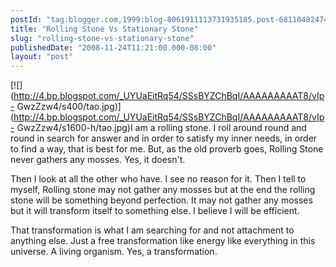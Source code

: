 ```yaml
---
postId: "tag:blogger.com,1999:blog-8061911113731935185.post-6811048247484010767"
title: "Rolling Stone Vs Stationary Stone"
slug: "rolling-stone-vs-stationary-stone"
publishedDate: "2008-11-24T11:21:00.000-08:00"
layout: "post"
---
```


[![](http://4.bp.blogspot.com/_UYUaEitRq54/SSsBYZChBqI/AAAAAAAAAT8/vIp-
GwzZzw4/s400/tao.jpg)](http://4.bp.blogspot.com/_UYUaEitRq54/SSsBYZChBqI/AAAAAAAAAT8/vIp-
GwzZzw4/s1600-h/tao.jpg)I am a rolling stone. I roll around round and round in
search for answer and in order to satisfy my inner needs, in order to find a
way, that is best for me. But, as the old proverb goes, Rolling Stone never
gathers any mosses. Yes, it doesn't.

  

Then I look at all the other who have. I see no reason for it. Then I tell to
myself, Rolling stone may not gather any mosses but at the end the rolling
stone will be something beyond perfection. It may not gather any mosses but it
will transform itself to something else. I believe I will be efficient.

  

That transformation is what I am searching for and not attachment to anything
else. Just a free transformation like energy like everything in this universe.
A living organism. Yes, a transformation.

